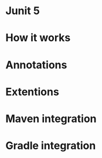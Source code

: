 # Junit 5

# How it works

# Annotations 

# Extentions 

# Maven integration

# Gradle integration

